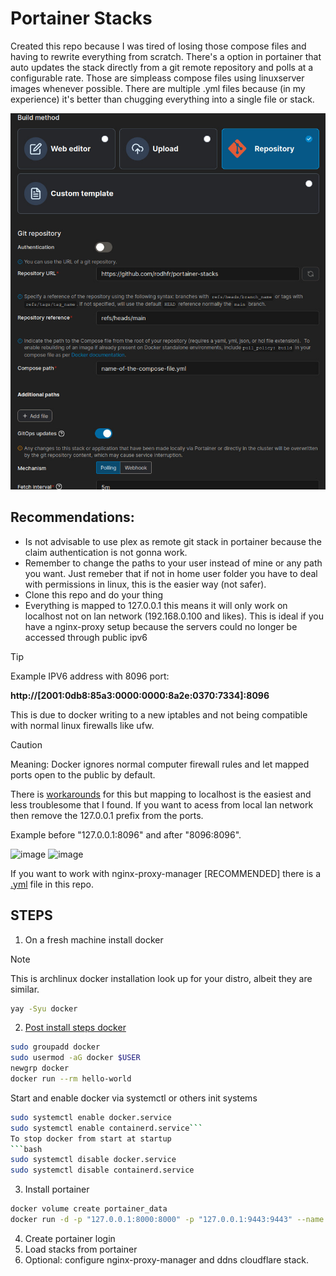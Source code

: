 # Portainer Stacks
Created this repo because I was tired of losing those compose files and having to rewrite everything from scratch. There's a option in portainer that auto updates the stack directly from a git remote repository and polls at a configurable rate. Those are simpleass compose files using linuxserver images whenever possible. There are multiple .yml files because (in my experience) it's better than chugging everything into a single file or stack.

 ![example](https://github.com/rodhfr/portainer-stacks/blob/main/assets/Control-V.png)
## Recommendations: 
* Is not advisable to use plex as remote git stack in portainer because the claim authentication is not gonna work.
* Remember to change the paths to your user instead of mine or any path you want. Just remeber that if not in home user folder you have to deal with permissions in linux, this is the easier way (not safer).
* Clone this repo and do your thing
* Everything is mapped to 127.0.0.1 this means it will only work on localhost not on lan network (192.168.0.100 and likes). This is ideal if you have a nginx-proxy setup because the servers could no longer be accessed through public ipv6
> [!TIP]
> Example IPV6 address with 8096 port:
> 
> **http://[2001:0db8:85a3:0000:0000:8a2e:0370:7334]:8096**
> 
This is due to docker writing to a new iptables and not being compatible with normal linux firewalls like ufw. 

> [!CAUTION]
> Meaning: Docker ignores normal computer firewall rules and let mapped ports open to the public by default. 

There is [workarounds](https://github.com/chaifeng/ufw-docker) for this but mapping to localhost is the easiest and less troublesome that I found. If you want to acess from local lan network then remove the 127.0.0.1 prefix from the ports. 

Example before "127.0.0.1:8096" and after "8096:8096".


![image](https://github.com/user-attachments/assets/0ae13adf-59c3-4e6a-bb06-6c9fe25fb0f6)
![image](https://github.com/user-attachments/assets/b689576b-c6b3-46e6-9cf3-b0edee07537a)

If you want to work with nginx-proxy-manager [RECOMMENDED] there is a [.yml](https://github.com/rodhfr/portainer-stacks/blob/main/nginx-proxy-manager.yml) file in this repo.

## STEPS
1) On a fresh machine install docker
> [!NOTE] 
> This is archlinux docker installation look up for your distro, albeit they are similar.
```bash
yay -Syu docker
```
2) [Post install steps docker](https://docs.docker.com/engine/install/linux-postinstall/)
```bash
sudo groupadd docker
sudo usermod -aG docker $USER
newgrp docker
docker run --rm hello-world
```
Start and enable docker via systemctl or others init systems 
```bash
sudo systemctl enable docker.service
sudo systemctl enable containerd.service```
To stop docker from start at startup
```bash
sudo systemctl disable docker.service
sudo systemctl disable containerd.service
```
3) Install portainer
```bash
docker volume create portainer_data
docker run -d -p "127.0.0.1:8000:8000" -p "127.0.0.1:9443:9443" --name portainer --restart=always -v /var/run/docker.sock:/var/run/docker.sock -v portainer_data:/data portainer/portainer-ce:2.21.4
```
4) Create portainer login
5) Load stacks from portainer
6) Optional: configure nginx-proxy-manager and ddns cloudflare stack.
